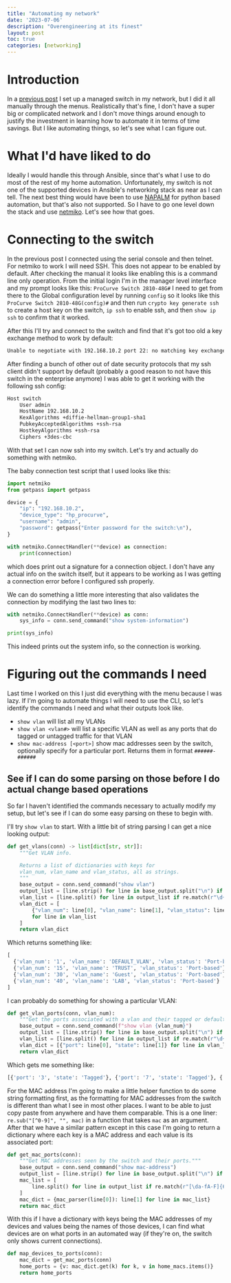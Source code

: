```yaml
---
title: "Automating my network"
date: '2023-07-06'
description: "Overengineering at its finest"
layout: post
toc: true
categories: [networking]
---
```


# Introduction

In a [previous post](2023-04-08-managed-switch.md) I set up a managed switch in my network,
but I did it all manually through the menus. Realistically that's fine, I don't have a super
big or complicated network and I don't move things around enough to justify the investment
in learning how to automate it in terms of time savings. But I like automating things,
so let's see what I can figure out.

# What I'd have liked to do

Ideally I would handle this through Ansible, since that's what I use to do most of the
rest of my home automation. Unfortunately, my switch is not one of the supported devices
in Ansible's networking stack as near as I can tell. The next best thing would have been
to use [NAPALM](https://napalm.readthedocs.io/en/latest/) for python based automation,
but that's also not supported. So I have to go one level down the stack and use
[netmiko](https://pypi.org/project/netmiko/). Let's see how that goes.

# Connecting to the switch

In the previous post I connected using the serial console and then telnet. For netmiko
to work I will need SSH. This does not appear to be enabled by default. After checking
the manual it looks like enabling this is a command line only operation. From the initial
login I'm in the manager level interface and my prompt looks like this: `ProCurve Switch 2810-48G#`
I need to get from there to the Global configuration level by running `config` so it
looks like this `ProCurve Switch 2810-48G(config)#` and then run `crypto key generate ssh`
to create a host key on the switch, `ip ssh` to enable ssh, and then `show ip ssh` to
confirm that it worked.

After this I'll try and connect to the switch and find that it's got too old a key
exchange method to work by default:

```bash
Unable to negotiate with 192.168.10.2 port 22: no matching key exchange method found. Their offer: diffie-hellman-group1
```

After finding a bunch of other out of date security protocols that my ssh client didn't
support by default (probably a good reason to not have this switch in the enterprise anymore)
I was able to get it working with the following ssh config:

```bash
Host switch
    User admin
    HostName 192.168.10.2
    KexAlgorithms +diffie-hellman-group1-sha1
    PubkeyAcceptedAlgorithms +ssh-rsa
    HostkeyAlgorithms +ssh-rsa
    Ciphers +3des-cbc
```

With that set I can now ssh into my switch. Let's try and actually do something with
netmiko.

The baby connection test script that I used looks like this:

```python
import netmiko
from getpass import getpass

device = {
    "ip": "192.168.10.2",
    "device_type": "hp_procurve",
    "username": "admin",
    "password": getpass("Enter password for the switch:\n"),
}

with netmiko.ConnectHandler(**device) as connection:
    print(connection)
```

which does print out a signature for a connection object. I don't have any actual info
on the switch itself, but it appears to be working as I was getting a connection error
before I configured ssh properly.

We can do something a little more interesting that also validates the connection by
modifying the last two lines to:

```python
with netmiko.ConnectHandler(**device) as conn:
    sys_info = conn.send_command("show system-information")

print(sys_info)
```

This indeed prints out the system info, so the connection is working.

# Figuring out the commands I need

Last time I worked on this I just did everything with the menu because I was lazy. If I'm
going to automate things I will need to use the CLI, so let's identify the commands I need
and what their outputs look like.

- `show vlan` will list all my VLANs
- `show vlan <vlan#>` will list a specific VLAN as well as any ports that do tagged
  or untagged traffic for that VLAN
- `show mac-address [<port>]` show mac addresses seen by the switch, optionally specify
  for a particular port. Returns them in format `######-######`

## See if I can do some parsing on those before I do actual change based operations

So far I haven't identified the commands necessary to actually modify my setup, but let's
see if I can do some easy parsing on these to begin with.

I'll try `show vlan` to start. With a little bit of string parsing I can get a nice looking
output:

```python
def get_vlans(conn) -> list[dict[str, str]]:
    """Get VLAN info.

    Returns a list of dictionaries with keys for
    vlan_num, vlan_name and vlan_status, all as strings.
    """
    base_output = conn.send_command("show vlan")
    output_list = [line.strip() for line in base_output.split("\n") if line.strip()]
    vlan_list = [line.split() for line in output_list if re.match(r"\d+\ ", line)]
    vlan_dict = [
        {"vlan_num": line[0], "vlan_name": line[1], "vlan_status": line[2]}
        for line in vlan_list
    ]
    return vlan_dict
```

Which returns something like:

```python
[
  {'vlan_num': '1', 'vlan_name': 'DEFAULT_VLAN', 'vlan_status': 'Port-based'},
  {'vlan_num': '15', 'vlan_name': 'TRUST', 'vlan_status': 'Port-based'},
  {'vlan_num': '30', 'vlan_name': 'Guest', 'vlan_status': 'Port-based'},
  {'vlan_num': '40', 'vlan_name': 'LAB', 'vlan_status': 'Port-based'}
]
```

I can probably do something for showing a particular VLAN:

```python
def get_vlan_ports(conn, vlan_num):
    """Get the ports associated with a vlan and their tagged or default status."""
    base_output = conn.send_command(f"show vlan {vlan_num}")
    output_list = [line.strip() for line in base_output.split("\n") if line.strip()]
    vlan_list = [line.split() for line in output_list if re.match(r"\d+\ ", line)]
    vlan_dict = [{"port": line[0], "state": line[1]} for line in vlan_list]
    return vlan_dict
```

Which gets me something like:

```python
[{'port': '3', 'state': 'Tagged'}, {'port': '7', 'state': 'Tagged'}, {'port': '15', 'state': 'Untagged'}]
```

For the MAC address I'm going to make a little helper function to do some string formatting
first, as the formatting for MAC addresses from the switch is different than what I see
in most other places. I want to be able to just copy paste from anywhere and have them
comparable. This is a one liner: `re.sub("[^0-9]", "", mac)` in a function that takes `mac`
as an argument. After that we have a similar pattern except in this case I'm going to return
a dictionary where each key is a MAC address and each value is its associated port:

```python
def get_mac_ports(conn):
    """Get MAC addresses seen by the switch and their ports."""
    base_output = conn.send_command("show mac-address")
    output_list = [line.strip() for line in base_output.split("\n") if line.strip()]
    mac_list = [
        line.split() for line in output_list if re.match(r"[\da-fA-F]{6}", line)
    ]
    mac_dict = {mac_parser(line[0]): line[1] for line in mac_list}
    return mac_dict
```

With this if I have a dictionary with keys being the MAC addresses of my devices and
values being the names of those devices, I can find what devices are on what ports
in an automated way (if they're on, the switch only shows current connections).

```python
def map_devices_to_ports(conn):
    mac_dict = get_mac_ports(conn)
    home_ports = {v: mac_dict.get(k) for k, v in home_macs.items()}
    return home_ports
```
